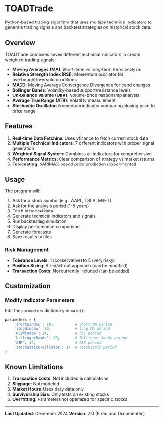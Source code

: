 # TOADTrade

Python-based trading algorithm that uses multiple technical indicators to generate trading signals and backtest strategies on historical stock data.

## Overview

TOADTrade combines seven different technical indicators to create weighted trading signals:
- **Moving Averages (MA)**: Short-term vs long-term trend analysis
- **Relative Strength Index (RSI)**: Momentum oscillator for overbought/oversold conditions
- **MACD**: Moving Average Convergence Divergence for trend changes
- **Bollinger Bands**: Volatility-based support/resistance levels
- **On-Balance Volume (OBV)**: Volume-price relationship analysis
- **Average True Range (ATR)**: Volatility measurement
- **Stochastic Oscillator**: Momentum indicator comparing closing price to price range

## Features

1. **Real-time Data Fetching**: Uses yfinance to fetch current stock data
2. **Multiple Technical Indicators**: 7 different indicators with proper signal generation
3. **Weighted Signal System**: Combines all indicators for comprehensive 
4. **Performance Metrics**: Clear comparison of strategy vs market returns
5. **Forecasting**: SARIMAX-based price prediction (experimental)

## Usage

The program will:
1. Ask for a stock symbol (e.g., AAPL, TSLA, MSFT)
2. Ask for the analysis period (1-5 years)
3. Fetch historical data
4. Generate technical indicators and signals
5. Run backtesting simulation
6. Display performance comparison
7. Generate forecasts
8. Save results to files

### Risk Management
- **Tolerance Levels**: 1 (conservative) to 5 (very risky)
- **Position Sizing**: All-in/all-out approach (can be modified)
- **Transaction Costs**: Not currently included (can be added)

## Customization

### Modify Indicator Parameters
Edit the `parameters` dictionary in `main()`:
```python
parameters = {
    'shortWindow': 10,          # Short MA period
    'longWindow': 20,           # Long MA period
    'RSIWindow': 14,            # RSI period
    'bollingerBands': 20,       # Bollinger Bands period
    'ATR': 14,                  # ATR period
    'stochasticOscillator': 14  # Stochastic period
}
```

## Known Limitations

1. **Transaction Costs**: Not included in calculations
2. **Slippage**: Not modeled
3. **Market Hours**: Uses daily data only
4. **Survivorship Bias**: Only tests on existing stocks
5. **Overfitting**: Parameters not optimized for specific stocks

---

**Last Updated**: December 2024
**Version**: 2.0 (Fixed and Documented)
